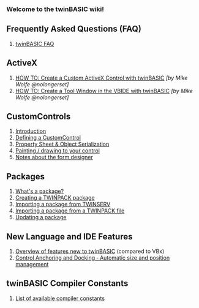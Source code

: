 ### Welcome to the twinBASIC wiki!

## Frequently Asked Questions (FAQ)

1. [twinBASIC FAQ](https://github.com/twinbasic/documentation/wiki/twinBASIC-Frequently-Asked-Questions-(FAQs))

## ActiveX
1. [HOW TO: Create a Custom ActiveX Control with twinBASIC](https://nolongerset.com/create-activex-control-with-twinbasic/) _[by Mike Wolfe @nolongerset]_
2. [HOW TO: Create a Tool Window in the VBIDE with twinBASIC](https://nolongerset.com/create-a-vbe-addin-with-twinbasic/) _[by Mike Wolfe @nolongerset]_

## CustomControls
1. [Introduction](https://github.com/WaynePhillipsEA/twinbasic/wiki/twinBASIC-CustomControls-Introduction)
2. [Defining a CustomControl](https://github.com/twinbasic/documentation/wiki/twinBASIC---CustomControls---Defining-a-CustomControl)
3. [Property Sheet & Object Serialization](https://github.com/twinbasic/documentation/wiki/twinBASIC---CustomControls---Property-Sheet-&-Object-Serialization)
4. [Painting / drawing to your control](https://github.com/twinbasic/documentation/wiki/twinBASIC---CustomControls---Painting---drawing-to-your-control)
5. [Notes about the form designer](https://github.com/twinbasic/documentation/wiki/twinBASIC---CustomControls---Notes-about-the-form-designer)

## Packages
1. [What's a package?](https://github.com/twinbasic/documentation/wiki/twinBASIC-Packages-What-is-a-package)
2. [Creating a TWINPACK package](https://github.com/twinbasic/documentation/wiki/twinBASIC-Packages-Creating-a-TWINPACK-package)
3. [Importing a package from TWINSERV](https://github.com/twinbasic/documentation/wiki/twinBASIC-Packages-Importing-a-package-from-TWINSERV)
4. [Importing a package from a TWINPACK file](https://github.com/twinbasic/documentation/wiki/twinBASIC-Packages-Importing-a-package-from-a-TWINPACK-file)
5. [Updating a package](https://github.com/twinbasic/documentation/wiki/twinBASIC-Packages-Updating-a-package)

<!-- ## WebView2
1. [Getting Started](https://github.com/twinbasic/documentation/wiki/twinBASIC-WebView2-Getting-Started)
2. [Customize the UserDataFolder](https://github.com/twinbasic/documentation/wiki/twinBASIC-WebView2-Customize-The-UserDataFolder)
3. [Information about re-entrancy](https://github.com/twinbasic/documentation/wiki/twinBASIC-WebView2-Information-about-re-entrancy) -->

## New Language and IDE Features
1. [Overview of features new to twinBASIC](https://github.com/twinbasic/documentation/wiki/twinBASIC-Features) (compared to VBx)
2. [Control Anchoring and Docking ‐ Automatic size and position management](https://github.com/twinbasic/documentation/wiki/Control-Anchoring-and-Docking-%E2%80%90-Automatic-size-and-position-management)

## twinBASIC Compiler Constants
1. [List of available compiler constants](https://github.com/twinbasic/documentation/wiki/twinBASIC-Compiler-Constants)
